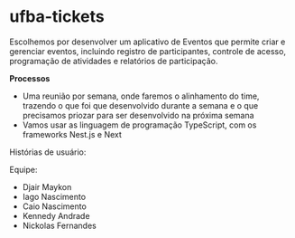 # ufba-tickets
<p>Escolhemos por desenvolver um aplicativo de Eventos que permite criar e gerenciar eventos, incluindo registro de participantes, controle de acesso, programação de atividades e relatórios de participação.</p>
<b>Processos</b>
<ul>
  <li>Uma reunião por semana, onde faremos o alinhamento do time, trazendo o que foi que desenvolvido durante a semana e o que precisamos priozar para ser desenvolvido na próxima semana</li>
  <li>Vamos usar as linguagem de programação TypeScript, com os frameworks Nest.js e Next</li>
</ul>

<p> Histórias de usuário: </p>

Equipe:
<ul>
  <li>Djair Maykon</li>
  <li>Iago Nascimento</li>
  <li>Caio Nascimento</li>
  <li>Kennedy Andrade</li>
  <li>Nickolas Fernandes</li>
 </ul>

